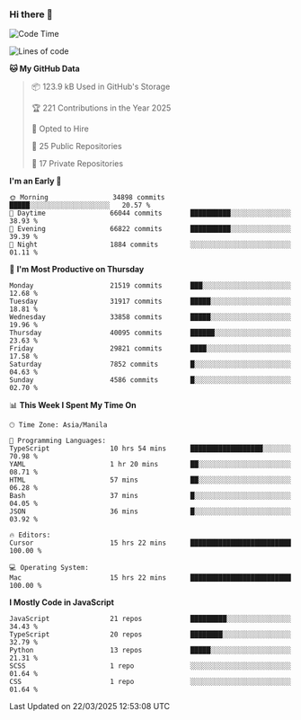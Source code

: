 ### Hi there 👋

<!--START_SECTION:waka-->
![Code Time](http://img.shields.io/badge/Code%20Time-1%2C560%20hrs%205%20mins-blue)

![Lines of code](https://img.shields.io/badge/From%20Hello%20World%20I%27ve%20Written-64.6%20million%20lines%20of%20code-blue)

**🐱 My GitHub Data** 

> 📦 123.9 kB Used in GitHub's Storage 
 > 
> 🏆 221 Contributions in the Year 2025
 > 
> 💼 Opted to Hire
 > 
> 📜 25 Public Repositories 
 > 
> 🔑 17 Private Repositories 
 > 
**I'm an Early 🐤** 

```text
🌞 Morning                34898 commits       █████░░░░░░░░░░░░░░░░░░░░   20.57 % 
🌆 Daytime                66044 commits       ██████████░░░░░░░░░░░░░░░   38.93 % 
🌃 Evening                66822 commits       ██████████░░░░░░░░░░░░░░░   39.39 % 
🌙 Night                  1884 commits        ░░░░░░░░░░░░░░░░░░░░░░░░░   01.11 % 
```
📅 **I'm Most Productive on Thursday** 

```text
Monday                   21519 commits       ███░░░░░░░░░░░░░░░░░░░░░░   12.68 % 
Tuesday                  31917 commits       █████░░░░░░░░░░░░░░░░░░░░   18.81 % 
Wednesday                33858 commits       █████░░░░░░░░░░░░░░░░░░░░   19.96 % 
Thursday                 40095 commits       ██████░░░░░░░░░░░░░░░░░░░   23.63 % 
Friday                   29821 commits       ████░░░░░░░░░░░░░░░░░░░░░   17.58 % 
Saturday                 7852 commits        █░░░░░░░░░░░░░░░░░░░░░░░░   04.63 % 
Sunday                   4586 commits        █░░░░░░░░░░░░░░░░░░░░░░░░   02.70 % 
```


📊 **This Week I Spent My Time On** 

```text
🕑︎ Time Zone: Asia/Manila

💬 Programming Languages: 
TypeScript               10 hrs 54 mins      ██████████████████░░░░░░░   70.98 % 
YAML                     1 hr 20 mins        ██░░░░░░░░░░░░░░░░░░░░░░░   08.71 % 
HTML                     57 mins             ██░░░░░░░░░░░░░░░░░░░░░░░   06.28 % 
Bash                     37 mins             █░░░░░░░░░░░░░░░░░░░░░░░░   04.05 % 
JSON                     36 mins             █░░░░░░░░░░░░░░░░░░░░░░░░   03.92 % 

🔥 Editors: 
Cursor                   15 hrs 22 mins      █████████████████████████   100.00 % 

💻 Operating System: 
Mac                      15 hrs 22 mins      █████████████████████████   100.00 % 
```

**I Mostly Code in JavaScript** 

```text
JavaScript               21 repos            █████████░░░░░░░░░░░░░░░░   34.43 % 
TypeScript               20 repos            ████████░░░░░░░░░░░░░░░░░   32.79 % 
Python                   13 repos            █████░░░░░░░░░░░░░░░░░░░░   21.31 % 
SCSS                     1 repo              ░░░░░░░░░░░░░░░░░░░░░░░░░   01.64 % 
CSS                      1 repo              ░░░░░░░░░░░░░░░░░░░░░░░░░   01.64 % 
```




 Last Updated on 22/03/2025 12:53:08 UTC
<!--END_SECTION:waka-->
